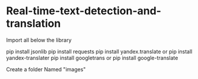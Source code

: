 # Real-time-text-detection-and-translation

Import all below the library

pip install jsonlib
pip install requests
pip install yandex.translate or pip install yandex-translater
pip install googletrans or pip install google-translate

Create a folder Named "images"
